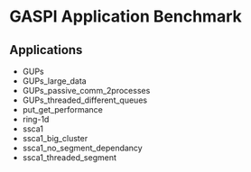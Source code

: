 # GASPI Application Benchmark

## Applications
* GUPs
* GUPs_large_data
* GUPs_passive_comm_2processes
* GUPs_threaded_different_queues
* put_get_performance
* ring-1d
* ssca1
* ssca1_big_cluster
* ssca1_no_segment_dependancy
* ssca1_threaded_segment
